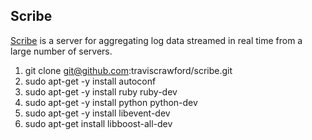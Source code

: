 ## Scribe ##

[Scribe](https://github.com/facebookarchive/scribe) is a server for aggregating log data streamed in real time from a large number of servers.

1. git clone git@github.com:traviscrawford/scribe.git
2. sudo apt-get -y install autoconf
3. sudo apt-get -y install ruby ruby-dev
4. sudo apt-get -y install python python-dev
5. sudo apt-get -y install libevent-dev
6. sudo apt-get install libboost-all-dev
